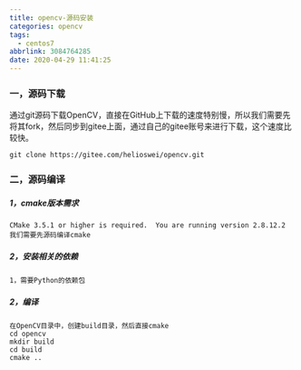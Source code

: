```yaml
---
title: opencv-源码安装
categories: opencv
tags:
  - centos7
abbrlink: 3084764285
date: 2020-04-29 11:41:25
---
```


### 一，源码下载

​		通过git源码下载OpenCV，直接在GitHub上下载的速度特别慢，所以我们需要先将其fork，然后同步到gitee上面，通过自己的gitee账号来进行下载，这个速度比较快。

~~~
git clone https://gitee.com/helioswei/opencv.git
~~~



### 二，源码编译

##### 1，cmake版本需求

~~~
CMake 3.5.1 or higher is required.  You are running version 2.8.12.2
我们需要先源码编译cmake
~~~



##### 2，安装相关的依赖

~~~
1，需要Python的依赖包

~~~



##### 2，编译

~~~
在OpenCV目录中，创建build目录，然后直接cmake
cd opencv
mkdir build
cd build
cmake ..
~~~

